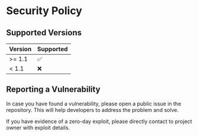# Security Policy

## Supported Versions

| Version | Supported          |
|---------|--------------------|
| >= 1.1  | :white_check_mark: |
| < 1.1   | :x:                |

## Reporting a Vulnerability

In case you have found a vulnerability, please open a public issue in the repository. This will help developers to address the problem and solve.

If you have evidence of a zero-day exploit, please directly contact to project owner with exploit details.
